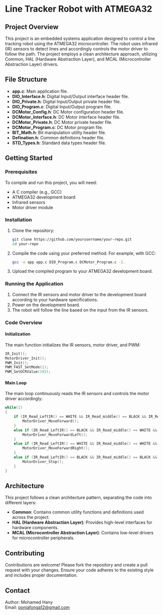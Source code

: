 
# Line Tracker Robot with ATMEGA32

## Project Overview
This project is an embedded systems application designed to control a line tracking robot using the ATMEGA32 microcontroller. The robot uses infrared (IR) sensors to detect lines and accordingly controls the motor driver to follow the path. The project employs a clean architecture approach, utilizing Common, HAL (Hardware Abstraction Layer), and MCAL (Microcontroller Abstraction Layer) drivers.

## File Structure
- **app.c**: Main application file.
- **DIO_Interface.h**: Digital Input/Output interface header file.
- **DIO_Private.h**: Digital Input/Output private header file.
- **DIO_Program.c**: Digital Input/Output program file.
- **DCMotor_Config.h**: DC Motor configuration header file.
- **DCMotor_Interface.h**: DC Motor interface header file.
- **DCMotor_Private.h**: DC Motor private header file.
- **DCMotor_Program.c**: DC Motor program file.
- **BIT_Math.h**: Bit manipulation utility header file.
- **Defination.h**: Common definitions header file.
- **STD_Types.h**: Standard data types header file.

## Getting Started
### Prerequisites
To compile and run this project, you will need:
- A C compiler (e.g., GCC)
- ATMEGA32 development board
- Infrared sensors
- Motor driver module

### Installation
1. Clone the repository:
    ```sh
    git clone https://github.com/yourusername/your-repo.git
    cd your-repo
    ```

2. Compile the code using your preferred method. For example, with GCC:
    ```sh
    gcc -o app app.c DIO_Program.c DCMotor_Program.c -I.
    ```

3. Upload the compiled program to your ATMEGA32 development board.

### Running the Application
1. Connect the IR sensors and motor driver to the development board according to your hardware specifications.
2. Power on the development board.
3. The robot will follow the line based on the input from the IR sensors.

### Code Overview
#### Initialization
The main function initializes the IR sensors, motor driver, and PWM:
```c
IR_Init();
MotorDriver_Init();
PWM_Init();
PWM_FAST_SetMode(1);
PWM_SetOCRValue(192);
```

#### Main Loop
The main loop continuously reads the IR sensors and controls the motor driver accordingly:
```c
while(1)
{
    if (IR_Read_LeftIR() == WHITE && IR_Read_middle() == BLACK && IR_Read_RightIR() == WHITE) {
        MotorDriver_MoveForward();
    }
    else if (IR_Read_LeftIR() == BLACK && IR_Read_middle() == WHITE && IR_Read_RightIR() == WHITE) {
        MotorDriver_MoveForwardLeft();
    }
    else if (IR_Read_LeftIR() == WHITE && IR_Read_middle() == WHITE && IR_Read_RightIR() == BLACK) {
        MotorDriver_MoveForwardRight();
    }
    else if (IR_Read_LeftIR() == BLACK && IR_Read_middle() == BLACK && IR_Read_RightIR() == BLACK) {
        MotorDriver_Stop();
    }
}
```

## Architecture
This project follows a clean architecture pattern, separating the code into different layers:
- **Common**: Contains common utility functions and definitions used across the project.
- **HAL (Hardware Abstraction Layer)**: Provides high-level interfaces for hardware components.
- **MCAL (Microcontroller Abstraction Layer)**: Contains low-level drivers for microcontroller peripherals.

## Contributing
Contributions are welcome! Please fork the repository and create a pull request with your changes. Ensure your code adheres to the existing style and includes proper documentation.

## Contact
Author: Mohamed Hany  
Email: ponjafonga12@gmail.com


